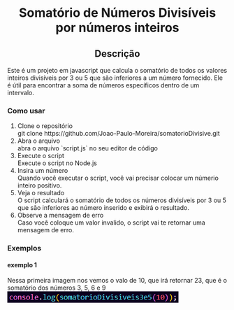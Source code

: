 <h1 align="center">Somatório de Números Divisíveis por números inteiros</h1>

<h2 align="center">Descrição</h2>
<p>Este é um projeto em javascript que calcula o somatório de todos os valores inteiros divisíveis por 3 ou 5 que são inferiores a um número fornecido. Ele é útil para encontrar a soma de números específicos dentro de um intervalo.</p>

<h3>Como usar</h3>

<ol>
  <li>Clone o repositório <br> git clone https://github.com/Joao-Paulo-Moreira/somatorioDivisive.git</li>
  <li>Abra o  arquivo <br> abra o arquivo `script.js` no seu editor de código</li>
  <li>Execute o script <br> Execute o script no Node.js</li>
  <li>Insira um número <br> Quando você executar o script, você vai precisar colocar um númerio inteiro positivo.</li>
  <li>Veja o resultado <br> O script calculará o somatório de todos os números divisíveis por 3 ou 5 que são inferiores ao número inserido e exibirá o resultado.</li>
  <li>Observe a mensagem de erro <br> Caso você coloque um valor invalido, o script vai te retornar uma mensagem de erro.</li>
</ol>

<h3>Exemplos</h3>
<h4>exemplo 1</h4>
Nessa primeira imagem nos vemos o valo de 10, que irá retornar 23, que é o somatório dos números 3, 5, 6 e 9
<img src="somatorio_exemplo_1.png">

